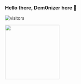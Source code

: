 ### Hello there, Dem0nizer here 👹
![visitors](https://visitor-badge.glitch.me/badge?page_id=zeromask1337.visitor-badge)

<img height="180em" src="https://github-readme-stats.vercel.app/api?username=zeromask1337&show_icons=true&hide_border=true&&count_private=true&include_all_commits=true" />
